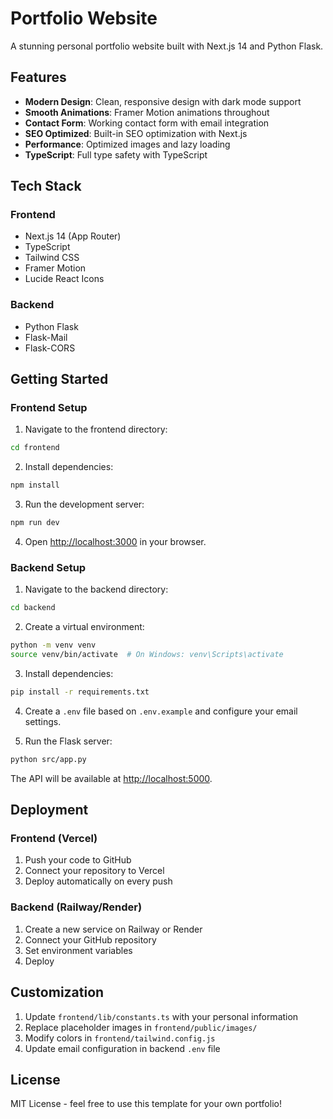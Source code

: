 # Portfolio Website

A stunning personal portfolio website built with Next.js 14 and Python Flask.

## Features

- **Modern Design**: Clean, responsive design with dark mode support
- **Smooth Animations**: Framer Motion animations throughout
- **Contact Form**: Working contact form with email integration
- **SEO Optimized**: Built-in SEO optimization with Next.js
- **Performance**: Optimized images and lazy loading
- **TypeScript**: Full type safety with TypeScript

## Tech Stack

### Frontend
- Next.js 14 (App Router)
- TypeScript
- Tailwind CSS
- Framer Motion
- Lucide React Icons

### Backend
- Python Flask
- Flask-Mail
- Flask-CORS

## Getting Started

### Frontend Setup

1. Navigate to the frontend directory:
```bash
cd frontend
```

2. Install dependencies:
```bash
npm install
```

3. Run the development server:
```bash
npm run dev
```

4. Open [http://localhost:3000](http://localhost:3000) in your browser.

### Backend Setup

1. Navigate to the backend directory:
```bash
cd backend
```

2. Create a virtual environment:
```bash
python -m venv venv
source venv/bin/activate  # On Windows: venv\Scripts\activate
```

3. Install dependencies:
```bash
pip install -r requirements.txt
```

4. Create a `.env` file based on `.env.example` and configure your email settings.

5. Run the Flask server:
```bash
python src/app.py
```

The API will be available at [http://localhost:5000](http://localhost:5000).

## Deployment

### Frontend (Vercel)

1. Push your code to GitHub
2. Connect your repository to Vercel
3. Deploy automatically on every push

### Backend (Railway/Render)

1. Create a new service on Railway or Render
2. Connect your GitHub repository
3. Set environment variables
4. Deploy

## Customization

1. Update `frontend/lib/constants.ts` with your personal information
2. Replace placeholder images in `frontend/public/images/`
3. Modify colors in `frontend/tailwind.config.js`
4. Update email configuration in backend `.env` file

## License

MIT License - feel free to use this template for your own portfolio!